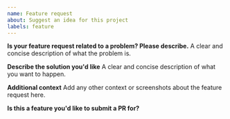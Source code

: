 ```yaml
---
name: Feature request
about: Suggest an idea for this project
labels: feature
---
```


**Is your feature request related to a problem? Please describe.**
A clear and concise description of what the problem is. 

**Describe the solution you'd like**
A clear and concise description of what you want to happen.

**Additional context**
Add any other context or screenshots about the feature request here.

**Is this a feature you'd like to submit a PR for?**
